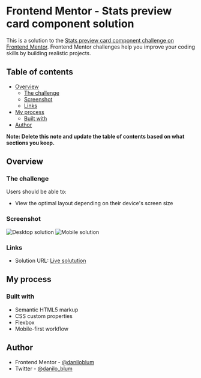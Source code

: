 # Frontend Mentor - Stats preview card component solution

This is a solution to the [Stats preview card component challenge on Frontend Mentor](https://www.frontendmentor.io/challenges/stats-preview-card-component-8JqbgoU62). Frontend Mentor challenges help you improve your coding skills by building realistic projects. 

## Table of contents

- [Overview](#overview)
  - [The challenge](#the-challenge)
  - [Screenshot](#screenshot)
  - [Links](#links)
- [My process](#my-process)
  - [Built with](#built-with)
- [Author](#author)

**Note: Delete this note and update the table of contents based on what sections you keep.**

## Overview

### The challenge

Users should be able to:

- View the optimal layout depending on their device's screen size

### Screenshot

![Desktop solution](https://daniloblum.github.io/frontendmentor/newbie/1-stats-preview-card-component/design/desktop-design.jpg)
![Mobile solution](https://daniloblum.github.io/frontendmentor/newbie/1-stats-preview-card-component/design/mobile-design.jpg)

### Links

- Solution URL: [Live solutution](https://daniloblum.github.io/frontendmentor/newbie/1-stats-preview-card-component/index.html)

## My process

### Built with

- Semantic HTML5 markup
- CSS custom properties
- Flexbox
- Mobile-first workflow

## Author

- Frontend Mentor - [@daniloblum](https://www.frontendmentor.io/profile/daniloblum)
- Twitter - [@danilo_blum](https://twitter.com/danilo_blum)
